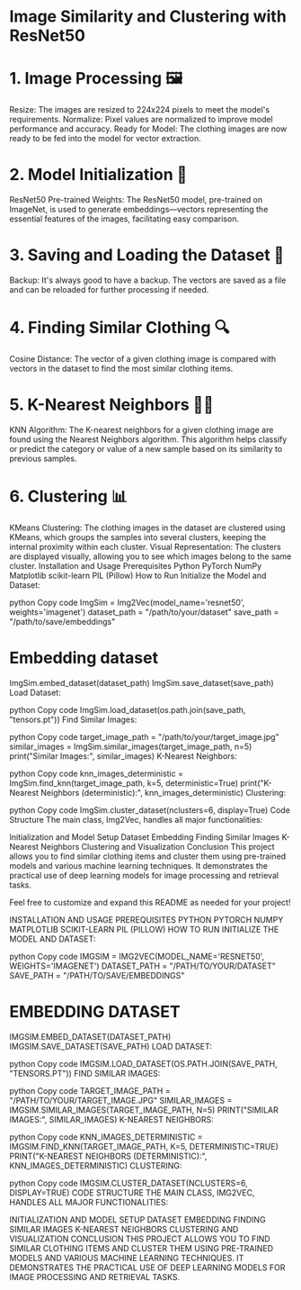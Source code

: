 # Image Similarity and Clustering with ResNet50

# 1. Image Processing 🖼️
Resize: The images are resized to 224x224 pixels to meet the model's requirements.
Normalize: Pixel values are normalized to improve model performance and accuracy.
Ready for Model: The clothing images are now ready to be fed into the model for vector extraction.
# 2. Model Initialization 🧠
ResNet50 Pre-trained Weights: The ResNet50 model, pre-trained on ImageNet, is used to generate embeddings—vectors representing the essential features of the images, facilitating easy comparison.
# 3. Saving and Loading the Dataset 💾
Backup: It's always good to have a backup. The vectors are saved as a file and can be reloaded for further processing if needed.
# 4. Finding Similar Clothing 🔍
Cosine Distance: The vector of a given clothing image is compared with vectors in the dataset to find the most similar clothing items.
# 5. K-Nearest Neighbors 🧑‍🏫
KNN Algorithm: The K-nearest neighbors for a given clothing image are found using the Nearest Neighbors algorithm. This algorithm helps classify or predict the category or value of a new sample based on its similarity to previous samples.
# 6. Clustering 📊
KMeans Clustering: The clothing images in the dataset are clustered using KMeans, which groups the samples into several clusters, keeping the internal proximity within each cluster.
Visual Representation: The clusters are displayed visually, allowing you to see which images belong to the same cluster.
Installation and Usage
Prerequisites
Python
PyTorch
NumPy
Matplotlib
scikit-learn
PIL (Pillow)
How to Run
Initialize the Model and Dataset:

python
Copy code
ImgSim = Img2Vec(model_name='resnet50', weights='imagenet')
dataset_path = "/path/to/your/dataset"
save_path = "/path/to/save/embeddings"

# Embedding dataset
ImgSim.embed_dataset(dataset_path)
ImgSim.save_dataset(save_path)
Load Dataset:

python
Copy code
ImgSim.load_dataset(os.path.join(save_path, "tensors.pt"))
Find Similar Images:

python
Copy code
target_image_path = "/path/to/your/target_image.jpg"
similar_images = ImgSim.similar_images(target_image_path, n=5)
print("Similar Images:", similar_images)
K-Nearest Neighbors:

python
Copy code
knn_images_deterministic = ImgSim.find_knn(target_image_path, k=5, deterministic=True)
print("K-Nearest Neighbors (deterministic):", knn_images_deterministic)
Clustering:

python
Copy code
ImgSim.cluster_dataset(nclusters=6, display=True)
Code Structure
The main class, Img2Vec, handles all major functionalities:

Initialization and Model Setup
Dataset Embedding
Finding Similar Images
K-Nearest Neighbors
Clustering and Visualization
Conclusion
This project allows you to find similar clothing items and cluster them using pre-trained models and various machine learning techniques. It demonstrates the practical use of deep learning models for image processing and retrieval tasks.

Feel free to customize and expand this README as needed for your project!

INSTALLATION AND USAGE
PREREQUISITES
PYTHON
PYTORCH
NUMPY
MATPLOTLIB
SCIKIT-LEARN
PIL (PILLOW)
HOW TO RUN
INITIALIZE THE MODEL AND DATASET:

python
Copy code
IMGSIM = IMG2VEC(MODEL_NAME='RESNET50', WEIGHTS='IMAGENET')
DATASET_PATH = "/PATH/TO/YOUR/DATASET"
SAVE_PATH = "/PATH/TO/SAVE/EMBEDDINGS"

# EMBEDDING DATASET
IMGSIM.EMBED_DATASET(DATASET_PATH)
IMGSIM.SAVE_DATASET(SAVE_PATH)
LOAD DATASET:

python
Copy code
IMGSIM.LOAD_DATASET(OS.PATH.JOIN(SAVE_PATH, "TENSORS.PT"))
FIND SIMILAR IMAGES:

python
Copy code
TARGET_IMAGE_PATH = "/PATH/TO/YOUR/TARGET_IMAGE.JPG"
SIMILAR_IMAGES = IMGSIM.SIMILAR_IMAGES(TARGET_IMAGE_PATH, N=5)
PRINT("SIMILAR IMAGES:", SIMILAR_IMAGES)
K-NEAREST NEIGHBORS:

python
Copy code
KNN_IMAGES_DETERMINISTIC = IMGSIM.FIND_KNN(TARGET_IMAGE_PATH, K=5, DETERMINISTIC=TRUE)
PRINT("K-NEAREST NEIGHBORS (DETERMINISTIC):", KNN_IMAGES_DETERMINISTIC)
CLUSTERING:

python
Copy code
IMGSIM.CLUSTER_DATASET(NCLUSTERS=6, DISPLAY=TRUE)
CODE STRUCTURE
THE MAIN CLASS, IMG2VEC, HANDLES ALL MAJOR FUNCTIONALITIES:

INITIALIZATION AND MODEL SETUP
DATASET EMBEDDING
FINDING SIMILAR IMAGES
K-NEAREST NEIGHBORS
CLUSTERING AND VISUALIZATION
CONCLUSION
THIS PROJECT ALLOWS YOU TO FIND SIMILAR CLOTHING ITEMS AND CLUSTER THEM USING PRE-TRAINED MODELS AND VARIOUS MACHINE LEARNING TECHNIQUES. IT DEMONSTRATES THE PRACTICAL USE OF DEEP LEARNING MODELS FOR IMAGE PROCESSING AND RETRIEVAL TASKS.



